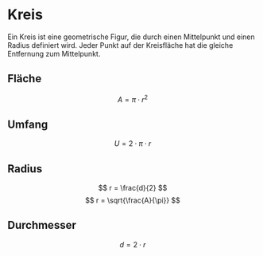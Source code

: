 # Kreis

Ein Kreis ist eine geometrische Figur, die durch einen Mittelpunkt und einen Radius definiert wird.
Jeder Punkt auf der Kreisfläche hat die gleiche Entfernung zum Mittelpunkt.

## Fläche

$$ A = \pi \cdot r^2 $$

## Umfang

$$ U = 2 \cdot \pi \cdot r $$

## Radius

$$ r = \frac{d}{2} $$
$$ r = \sqrt{\frac{A}{\pi}} $$

## Durchmesser

$$ d = 2 \cdot r $$